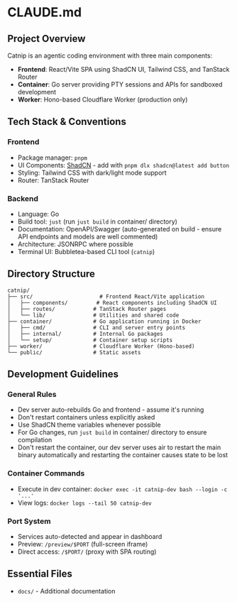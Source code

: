 # CLAUDE.md

## Project Overview

Catnip is an agentic coding environment with three main components:

- **Frontend**: React/Vite SPA using ShadCN UI, Tailwind CSS, and TanStack Router
- **Container**: Go server providing PTY sessions and APIs for sandboxed development
- **Worker**: Hono-based Cloudflare Worker (production only)

## Tech Stack & Conventions

### Frontend

- Package manager: `pnpm`
- UI Components: [ShadCN](https://ui.shadcn.com/docs/components) - add with `pnpm dlx shadcn@latest add button`
- Styling: Tailwind CSS with dark/light mode support
- Router: TanStack Router

### Backend

- Language: Go
- Build tool: `just` (run `just build` in container/ directory)
- Documentation: OpenAPI/Swagger (auto-generated on build - ensure API endpoints and models are well commented)
- Architecture: JSONRPC where possible
- Terminal UI: Bubbletea-based CLI tool (`catnip`)

## Directory Structure

```
catnip/
├── src/                     # Frontend React/Vite application
│   ├── components/         # React components including ShadCN UI
│   ├── routes/            # TanStack Router pages
│   └── lib/               # Utilities and shared code
├── container/             # Go application running in Docker
│   ├── cmd/               # CLI and server entry points
│   ├── internal/          # Internal Go packages
│   └── setup/             # Container setup scripts
├── worker/                # Cloudflare Worker (Hono-based)
└── public/                # Static assets
```

## Development Guidelines

### General Rules

- Dev server auto-rebuilds Go and frontend - assume it's running
- Don't restart containers unless explicitly asked
- Use ShadCN theme variables whenever possible
- For Go changes, run `just build` in container/ directory to ensure compilation
- Don't restart the container, our dev server uses air to restart the main binary automatically and restarting the container causes state to be lost

### Container Commands

- Execute in dev container: `docker exec -it catnip-dev bash --login -c '...'`
- View logs: `docker logs --tail 50 catnip-dev`

### Port System

- Services auto-detected and appear in dashboard
- Preview: `/preview/$PORT` (full-screen iframe)
- Direct access: `/$PORT/` (proxy with SPA routing)

## Essential Files

- `docs/` - Additional documentation
